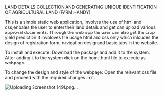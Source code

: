 LAND DETAILS COLLECTION AND GENERATING UNIQUE IDENTIFICATION OF AGRICULTURAL LAND (FARM HANDY)

This is a simple static web application, involves the use of html and css,enbales the user to enter their 
land details and get can upload various approval documents. Through the web app the user can also 
get the crop yield prediction.It involoves the usage html and css only which inlcudes the design of 
registration form, navigation designand basic tabs in the website.
    
To install and execute:
Download the package and add it to the system.
After adding it to the system click on the home.html file to execute as webpage. 

To change the design and style of the webpage:
Open the relevant css file and proceed with the required changes in it.


![Uploading Screenshot (49).png…]()
